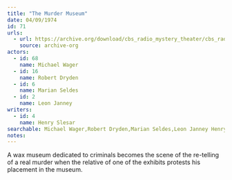 ```yaml
---
title: "The Murder Museum"
date: 04/09/1974
id: 71
urls: 
  - url: https://archive.org/download/cbs_radio_mystery_theater/cbs_radio_mystery_theater-0051-0100.zip/cbs_radio_mystery_theater-0051-0100%2Fcbsrmt_0071_the_murder_museum.mp3
    source: archive-org
actors:  
  - id: 68
    name: Michael Wager  
  - id: 16
    name: Robert Dryden  
  - id: 6
    name: Marian Seldes  
  - id: 2
    name: Leon Janney
writers:  
  - id: 4
    name: Henry Slesar
searchable: Michael Wager,Robert Dryden,Marian Seldes,Leon Janney Henry Slesar
notes:  
---
```

A wax museum dedicated to criminals becomes the scene of the re-telling of a real murder when the relative of one of the exhibits protests his placement in the museum.